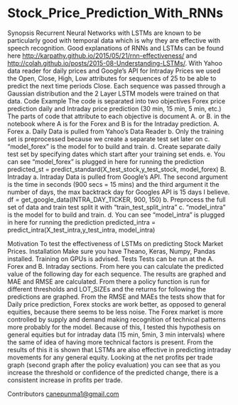 # Stock_Price_Prediction_With_RNNs

Synopsis
Recurrent Neural Networks with LSTMs are known to be particularly good with temporal data which is why they are effective with speech recognition. Good explanations of RNNs and LSTMs can be found here http://karpathy.github.io/2015/05/21/rnn-effectiveness/ and http://colah.github.io/posts/2015-08-Understanding-LSTMs/.  With Yahoo data reader for daily prices and Google’s API for Intraday Prices we used the Open, Close, High, Low attributes for sequences of 25 to be able to predict the next time periods Close. Each sequence was passed through a Gaussian distribution and the 2 Layer LSTM models were trained on that data. 
Code Example
The code is separated into two objectives Forex price prediction daily and Intraday price prediction (30 min, 15 min, 5 min, etc.) The parts of code that attribute to each objective is document A. or B. in the notebook where A is for the Forex and B is for the Intraday prediction.
A.	Forex
a.	Daily Data is pulled from Yahoo’s Data Reader
b.	Only the training set is preprocessed because we create a separate test set later on
c.	“model_forex” is the model for to build and train.
d.	Create separate daily test set by specifying dates which start after your training set ends.
e.	You can see “model_forex” is plugged in here for running the prediction
predicted_st = predict_standard(X_test_stock,y_test_stock, model_forex)
B.	Intraday
a.	Intraday Data is pulled from Google’s API. The second argument is the time in seconds (900 secs = 15 mins) and the third argument it the number of days, the max backtrack day for Googles API is 15 days I believe.
df = get_google_data(INTRA_DAY_TICKER, 900, 150)
b.	Preprocess the full set of data and train test split it with “train_test_split_intra”
c.	“model_intra” is the model for to build and train.
d.	You can see “model_intra” is plugged in here for running the prediction
predicted_intra = predict_intra(X_test_intra,y_test_intra, model_intra)

Motivation
To test the effectiveness of LSTMs on predicting Stock Market Prices.
Installation
Make sure you have Theano, Keras, Numpy, Pandas installed. Training on GPUs is advised.
Tests
Tests can be run at the A. Forex and B. Intraday sections. From here you can calculate the predicted value of the following day for each sequence. The results are graphed and MAE and RMSE are calculated. From there a policy function is run for different thresholds and LOT_SIZEs and the returns for following the predictions are graphed.
From the RMSE and MAEs the tests show that for Daily price prediction, Forex stocks are work better, as opposed to general equities, because there seems to be less noise. The Forex market is more controlled by supply and demand making recognition of technical patterns more probably for the model. Because of this, I tested this hypothesis on general equities but for intraday data (15 min, 5min, 3 min intervals) where the same of idea of having more technical factors is present. From the results of this it is shown that LSTMs are also effective in predicting intraday movements for any general equity. Looking at the net profits per trade graph (second graph after the policy evaluation) you can see that as you increase the threshold or confidence of the predicted change, there is a consistent increase in profits per trade. 

Contributors
canepunma1@gmail.com
